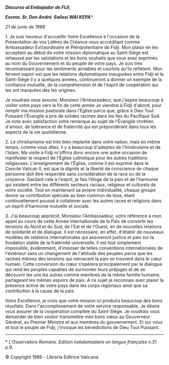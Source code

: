 ***Discurso al Embajador de FIJI,***

***Excmo. Sr. Don André  Sailosi WAI KEPA**\**

*21 de junio de 1986*

1\. Je suis heureux d'accueillir Votre Excellence à l'occasion de la Présentation de vos Lettres de Créance vous accréditant comme Ambassadeur Extraordinaire et Plénipotentiaire de Fidji. Mon plaisir en les acceptant au début de votre mission diplomatique au Saint-Siège est rehaussé par les salutations et les bons souhaits que vous avez exprimés au nom du Gouvernement et du peuple de votre pays. Je suis très reconnaissant pour les sentiments aimables et courtois qu'ils reflètent. Mon fervent espoir est que les relations diplomatiques inaugurées entre Fidji et le Saint-Siège il y a quelques années, continueront a donner un exemple de la confiance mutuelle, de la compréhension et de l'esprit de coopération qui les ont marquées dès les origines.

Je voudrais vous assurer, Monsieur l'Ambassadeur, que j'aspire beaucoup à visiter votre pays vers la fin de cette année Je viendrai à Fidji d'abord, pour remplir ma mission pastorale dans l'Église parce que, grâce à Dieu Tout Puissant l'Évangile a pris de solides racines dans les îles du Pacifique Sud. Je note avec satisfaction votre remarque au sujet de l'Évangile chrétien d'amour, de tolérance et de fraternité qui est prépondérant dans tous les aspects de la vie quotidienne.

2\. Le christianisme est très bien implanté dans votre nation, mais en même temps, comme vous dites, il y a beaucoup d'adeptes de l'hindouisme et de l'Islam. Ma visite à Fidji m'offrira donc encore une autre occasion de manifester le respect de l'Église catholique pour les autres traditions religieuses. L'enseignement de l'Église, comme il est exprimé dans le Concile Vatican II, est que la dignité et la liberté de conscience de chaque personne doit être respectée sans considération de la race ou de la croyance. Gardant cela à l'esprit, je fais l’éloge de la paix et de l'harmonie qui existent entre les différents secteurs raciaux, religieux et culturels de votre société. Tout en maintenant sa propre individualité, chaque groupe donne sa contribution spéciale au bien commun de tous, étant continuellement poussé à collaborer avec les autres races et religions dans un esprit d'harmonie mutuelle et sociale.

3\. J'ai beaucoup apprécié, Monsieur l'Ambassadeur, votre référence à mon appel au cours de cette Année Internationale de la Paix de convertir les tensions du Nord et du Sud, de l'Est et de l'Ouest, en de nouvelles relations de solidarité et de dialogue. Il est nécessaire, en effet, d'établir de nouveaux modèles de relations internationales qui assureront justice et paix sur la fondation stable de la fraternité universelle. Il est tout simplement impossible, évidemment, d'imposer de telles conventions internationales de l'extérieur sans un changement de l'attitude des peuples parce que les racines mêmes des tensions qui menacent la paix se trouvent dans le cœur humain. Cette conversion du cœur s’opérera principalement par le dialogue qui rend les peuples capables de surmonter leurs préjugés et de se découvrir les uns les autres comme membres de la même famille humaine, partageant les mêmes espoirs de paix. A ce sujet je reconnais avec plaisir la présence active de votre pays dans les corps régionaux ainsi que sa contribution à la cause de la paix.

Votre Excellence, je crois que votre mission ici produira beaucoup des bons résultats. Dans l'accomplissement de votre service responsable, Je désire vous assurer de la coopération complète du Saint-Siège. Je voudrais vous demander de bien vouloir transmettre mes bons vœux au Gouverneur Général, au Premier Ministre et aux membres du gouvernement. Et sur vous et tout le peuple de Fidji, j'invoque les bénédictions de Dieu Tout Puissant.

* * *

\* *L'Osservatore Romano. Edition hebdomadaire en langue française* n.31 p.9.

© Copyright 1986 - Libreria Editrice Vaticana
